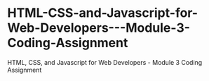 # HTML-CSS-and-Javascript-for-Web-Developers---Module-3-Coding-Assignment
HTML, CSS, and Javascript for Web Developers - Module 3 Coding Assignment

